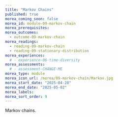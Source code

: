 ```yaml
---
title: "Markov Chains"
published: true
morea_coming_soon: false
morea_id: module-09-markov-chain
morea_prerequisites:
morea_outcomes:
  - outcome-09-markov-chain
morea_readings:
  - reading-09-markov-chain
  - reading-09-stationary-distribution
morea_experiences:
  # - experience-06-time-diversity
morea_assessments:
  # - assessment-CHANGE-ME
morea_type: module
morea_icon_url: /morea/09-markov-chain/Markov.jpg
morea_start_date: "2025-04-28"
morea_end_date: "2025-05-02"
morea_labels:
morea_sort_order: 9
---
```


Markov chains.